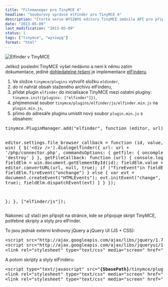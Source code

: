 ```yaml
---
title: "Filemaneger pro TinyMCE 4"
headline: "Souborový správce elFinder pro TinyMCE 4"
description: "Čtvrtá verse WYSIWYG editoru TinyMCE změnila API pro připojení správce souborů, co s tím?"
date: "2013-05-09"
last_modification: "2013-05-09"
status: 1
tags: ["tinymce", "wysiwyg"]
format: "html"
---
```


<p><img src="/files/filemanager-tinymce-4/elfinder-tinymce-4.png" alt="Elfinder v TinyMCE"></p>



















<p>Jelikož poslední TinyMCE vyšel nedávno a není k němu zatím dokumentace, jediné <a href="http://stackoverflow.com/questions/16016870/tinymce-4-with-elfinder">dohledatelné řešení</a> je implementace <a href="http://elfinder.org/">elFinderu</a>.</p>
<ol>
<li>Ve složce <code>tinymce/plugins</code> vytvořit složku <code>eldinder</code>,</li>
<li>do ní nahrát obsah staženého archivu elFinderu,</li>
<li>přidat plugin <code>elfinder</code> do inicialisace TinyMCE mezi ostatní pluginy: <code>tinymce.init({plugins: ["elfinder"]})</code>,</li>
<li>přejmenovat soubor <code>tinymce/plugins/elfinder/js/elfinder.min.js</code> na <code>plugin.min.js</code>,</li>
<li>přímo do adresáře pluginu umístit nový soubor <code>plugin.min.js</code> s obsahem:</li>
</ol>
<pre>tinymce.PluginManager.add("elfinder", function (editor, url) { 

editor.settings.file_browser_callback = function (id, value, type, win) {
  $('&lt;div /&gt;').dialogelfinder({
     url: url + '/php/connector.php',
     commandsOptions: {
        getfile: {
           oncomplete: 'destroy'
        }
     },
     getFileCallback: function (url)
     {
        console.log(url);
        var fieldElm = win.document.getElementById(id);
        fieldElm.value = editor.convertURL(url, null, true);
        if ("fireEvent"in fieldElm) {
           fieldElm.fireEvent("onchange")
        } else {
           var evt = document.createEvent("HTMLEvents");
           evt.initEvent("change", false, true);
           fieldElm.dispatchEvent(evt)
        }
     }
  });   

}; }, ["elfinder/js"]);</pre>
<p>Nakonec už stačí jen připojit na stránce, kde se připojuje skript TinyMCE, potřebné skripty a styly pro elFinder.</p>
<p>To jsou jednak externí knihovny jQuery a jQuery UI (JS + CSS):</p>
<pre>&lt;script src="http://ajax.googleapis.com/ajax/libs/jquery/1.7.2/jquery.min.js" &gt;&lt;/script&gt; <br>&lt;script src="http://ajax.googleapis.com/ajax/libs/jqueryui/1.8.21/jquery-ui.min.js"&gt;&lt;/script&gt;<br>&lt;link rel="stylesheet" type="text/css" media="screen" href="http://ajax.googleapis.com/ajax/libs/jqueryui/1.8.18/themes/smoothness/jquery-ui.css"&gt;</pre>
<p>A potom skripty a styly elFinderu:</p>
<pre>&lt;script type="text/javascript" src="<strong>{$basePath}</strong>/tinymce/plugins/elfinder/js/plugin.min.js"&gt;&lt;/script&gt;<br>&lt;link rel="stylesheet" type="text/css" media="screen" href="<strong>{$basePath}</strong>/tinymce/plugins/elfinder/css/elfinder.min.css"&gt; <br>&lt;link rel="stylesheet" type="text/css" media="screen" href="<strong>{$basePath}</strong>/tinymce/plugins/elfinder/css/theme.css"&gt;</pre>